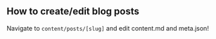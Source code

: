 ## How to create/edit blog posts

Navigate to `content/posts/[slug]` and edit content.md and meta.json!
